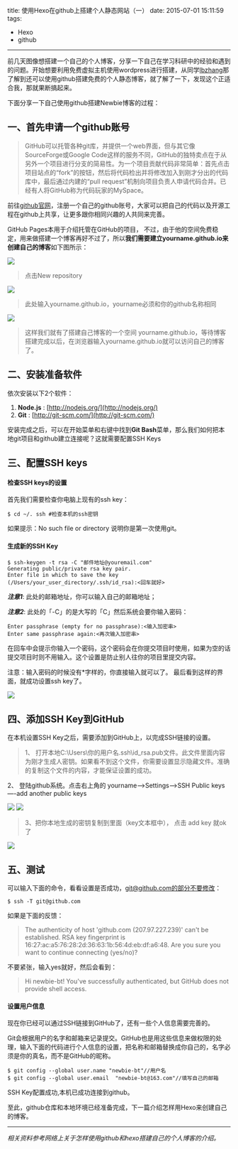 title: 使用Hexo在github上搭建个人静态网站（一）
date: 2015-07-01 15:11:59
tags: 
- Hexo
- github

---

前几天图像想搭建一个自己的个人博客，分享一下自己在学习科研中的经验和遇到的问题。开始想要利用免费虚拟主机使用wordpress进行搭建，从同学[lbzhang](http://lbzhang.cn)那了解到还可以使用github搭建免费的个人静态博客，就了解了一下，发现这个正适合我，那就果断搞起来。

下面分享一下自己使用github搭建Newbie博客的过程：

<!-- more -->

## 一、首先申请一个github账号 ##

> GitHub可以托管各种git库，并提供一个web界面，但与其它像 SourceForge或Google Code这样的服务不同，GitHub的独特卖点在于从另外一个项目进行分支的简易性。为一个项目贡献代码非常简单：首先点击项目站点的“fork”的按钮，然后将代码检出并将修改加入到刚才分出的代码库中，最后通过内建的“pull request”机制向项目负责人申请代码合并。已经有人将GitHub称为代码玩家的MySpace。

前往[github官网](https://github.com/)，注册一个自己的github账号，大家可以把自己的代码以及开源工程在github上共享，让更多跟你相同兴趣的人共同来完善。

GitHub Pages本用于介绍托管在GitHub的项目， 不过，由于他的空间免费稳定，用来做搭建一个博客再好不过了，所以**我们需要建立yourname.github.io来创建自己的博客**如下图所示：

![](http://7xk1z1.com1.z0.glb.clouddn.com/newbie-bt/step1搭建博客（一）1.PNG)

> 点击New repository

![](http://7xk1z1.com1.z0.glb.clouddn.com/newbie-bt/step1搭建博客（一）2.PNG)

> 此处输入yourname.github.io，yourname必须和你的github名称相同

![](http://7xk1z1.com1.z0.glb.clouddn.com/newbie-bt/step1搭建博客（一）3.PNG)

> 这样我们就有了搭建自己博客的一个空间 yourname.github.io，等待博客搭建完成以后，在浏览器输入yourname.github.io就可以访问自己的博客了。


## 二、安装准备软件 ##

依次安装以下2个软件：

1. **Node.js** : [http://nodejs.org/](http://nodejs.org/)
2. **Git** : [http://git-scm.com/](http://git-scm.com/)

安装完成之后，可以在开始菜单和右键中找到**Git Bash**菜单，那么我们如何把本地git项目和github建立连接呢？这就需要配置SSH Keys

## 三、配置SSH keys ##

#### 检查SSH keys的设置 ####

首先我们需要检查你电脑上现有的ssh key：

    $ cd ~/. ssh #检查本机的ssh密钥

如果提示：No such file or directory 说明你是第一次使用git。

#### 生成新的SSH Key ####
 
    $ ssh-keygen -t rsa -C "邮件地址@youremail.com"
    Generating public/private rsa key pair.
    Enter file in which to save the key (/Users/your_user_directory/.ssh/id_rsa):<回车就好>


***注意1***: 此处的邮箱地址，你可以输入自己的邮箱地址；

***注意2***: 此处的「-C」的是大写的「C」然后系统会要你输入密码：

    Enter passphrase (empty for no passphrase):<输入加密串>
    Enter same passphrase again:<再次输入加密串>

在回车中会提示你输入一个密码，这个密码会在你提交项目时使用，如果为空的话提交项目时则不用输入。这个设置是防止别人往你的项目里提交内容。

注意：输入密码的时候没有*字样的，你直接输入就可以了。
最后看到这样的界面，就成功设置ssh key了。

![](http://7xk1z1.com1.z0.glb.clouddn.com/newbie-bt/step14.png)


## 四、添加SSH Key到GitHub ##

在本机设置SSH Key之后，需要添加到GitHub上，以完成SSH链接的设置。

> 1、 打开本地C:\Users\你的用户名\.ssh\id_rsa.pub文件。此文件里面内容为刚才生成人密钥。如果看不到这个文件，你需要设置显示隐藏文件。准确的复制这个文件的内容，才能保证设置的成功。
> 
2、 登陆github系统。点击右上角的 yourname-->Settings—->SSH Public keys —-add another public keys

![](http://7xk1z1.com1.z0.glb.clouddn.com/newbie-bt/step15.PNG)
![](http://7xk1z1.com1.z0.glb.clouddn.com/newbie-bt/step16.PNG)

> 3、把你本地生成的密钥复制到里面（key文本框中）， 点击 add key 就ok了

![](http://7xk1z1.com1.z0.glb.clouddn.com/newbie-bt/step18.PNG)

## 五、测试 ##

可以输入下面的命令，看看设置是否成功，git@github.com的部分不要修改：

    $ ssh -T git@github.com

如果是下面的反馈：

> The authenticity of host 'github.com (207.97.227.239)' can't be established.
RSA key fingerprint is 16:27:ac:a5:76:28:2d:36:63:1b:56:4d:eb:df:a6:48.
Are you sure you want to continue connecting (yes/no)?

不要紧张，输入yes就好，然后会看到：

> Hi newbie-bt! You've successfully authenticated, but GitHub does not provide shell access.

#### 设置用户信息 ####

现在你已经可以通过SSH链接到GitHub了，还有一些个人信息需要完善的。

Git会根据用户的名字和邮箱来记录提交。GitHub也是用这些信息来做权限的处理，输入下面的代码进行个人信息的设置，把名称和邮箱替换成你自己的，名字必须是你的真名，而不是GitHub的昵称。

	$ git config --global user.name "newbie-bt"//用户名
	$ git config --global user.email  "newbie-bt@163.com"//填写自己的邮箱

SSH Key配置成功,本机已成功连接到github。

至此，github仓库和本地环境已经准备完成，下一篇介绍怎样用Hexo来创建自己的博客。



***

*相关资料参考网络上关于怎样使用github和hexo搭建自己的个人博客的介绍。*